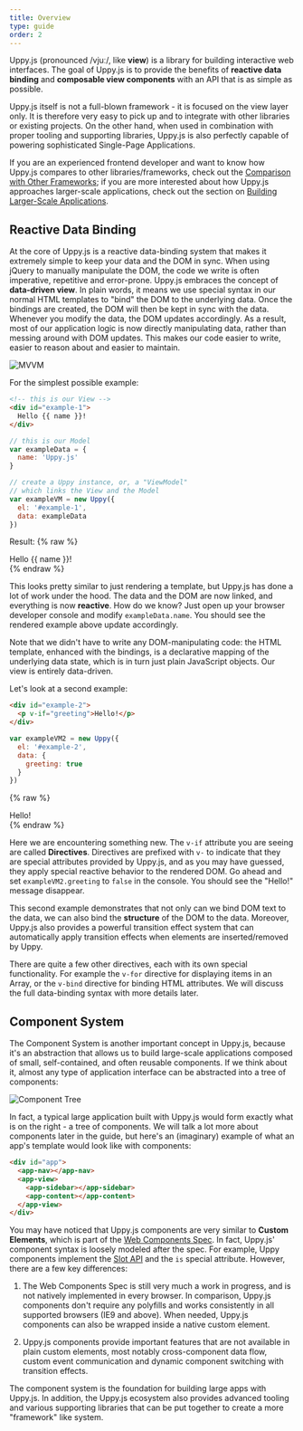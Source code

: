```yaml
---
title: Overview
type: guide
order: 2
---
```


Uppy.js (pronounced /vjuː/, like **view**) is a library for building interactive web interfaces. The goal of Uppy.js is to provide the benefits of **reactive data binding** and **composable view components** with an API that is as simple as possible.

Uppy.js itself is not a full-blown framework - it is focused on the view layer only. It is therefore very easy to pick up and to integrate with other libraries or existing projects. On the other hand, when used in combination with proper tooling and supporting libraries, Uppy.js is also perfectly capable of powering sophisticated Single-Page Applications.

If you are an experienced frontend developer and want to know how Uppy.js compares to other libraries/frameworks, check out the [Comparison with Other Frameworks](comparison.html); if you are more interested about how Uppy.js approaches larger-scale applications, check out the section on [Building Larger-Scale Applications](application.html).

## Reactive Data Binding

At the core of Uppy.js is a reactive data-binding system that makes it extremely simple to keep your data and the DOM in sync. When using jQuery to manually manipulate the DOM, the code we write is often imperative, repetitive and error-prone. Uppy.js embraces the concept of **data-driven view**. In plain words, it means we use special syntax in our normal HTML templates to "bind" the DOM to the underlying data. Once the bindings are created, the DOM will then be kept in sync with the data. Whenever you modify the data, the DOM updates accordingly. As a result, most of our application logic is now directly manipulating data, rather than messing around with DOM updates. This makes our code easier to write, easier to reason about and easier to maintain.

![MVVM](/images/mvvm.png)

For the simplest possible example:

``` html
<!-- this is our View -->
<div id="example-1">
  Hello {{ name }}!
</div>
```

``` js
// this is our Model
var exampleData = {
  name: 'Uppy.js'
}

// create a Uppy instance, or, a "ViewModel"
// which links the View and the Model
var exampleVM = new Uppy({
  el: '#example-1',
  data: exampleData
})
```

Result:
{% raw %}
<div id="example-1" class="demo">Hello {{ name }}!</div>
<script>
var exampleData = {
  name: 'Uppy.js'
}
var exampleVM = new Uppy({
  el: '#example-1',
  data: exampleData
})
</script>
{% endraw %}

This looks pretty similar to just rendering a template, but Uppy.js has done a lot of work under the hood. The data and the DOM are now linked, and everything is now **reactive**. How do we know? Just open up your browser developer console and modify `exampleData.name`. You should see the rendered example above update accordingly.

Note that we didn't have to write any DOM-manipulating code: the HTML template, enhanced with the bindings, is a declarative mapping of the underlying data state, which is in turn just plain JavaScript objects. Our view is entirely data-driven.

Let's look at a second example:

``` html
<div id="example-2">
  <p v-if="greeting">Hello!</p>
</div>
```

``` js
var exampleVM2 = new Uppy({
  el: '#example-2',
  data: {
    greeting: true
  }
})
```

{% raw %}
<div id="example-2" class="demo">
  <span v-if="greeting">Hello!</span>
</div>
<script>
var exampleVM2 = new Uppy({
  el: '#example-2',
  data: {
    greeting: true
  }
})
</script>
{% endraw %}

Here we are encountering something new. The `v-if` attribute you are seeing are called **Directives**. Directives are prefixed with `v-` to indicate that they are special attributes provided by Uppy.js, and as you may have guessed, they apply special reactive behavior to the rendered DOM. Go ahead and set `exampleVM2.greeting` to `false` in the console. You should see the "Hello!" message disappear.

This second example demonstrates that not only can we bind DOM text to the data, we can also bind the **structure** of the DOM to the data. Moreover, Uppy.js also provides a powerful transition effect system that can automatically apply transition effects when elements are inserted/removed by Uppy.

There are quite a few other directives, each with its own special functionality. For example the `v-for` directive for displaying items in an Array, or the `v-bind` directive for binding HTML attributes. We will discuss the full data-binding syntax with more details later.

## Component System

The Component System is another important concept in Uppy.js, because it's an abstraction that allows us to build large-scale applications composed of small, self-contained, and often reusable components. If we think about it, almost any type of application interface can be abstracted into a tree of components:

![Component Tree](/images/components.png)

In fact, a typical large application built with Uppy.js would form exactly what is on the right - a tree of components. We will talk a lot more about components later in the guide, but here's an (imaginary) example of what an app's template would look like with components:

``` html
<div id="app">
  <app-nav></app-nav>
  <app-view>
    <app-sidebar></app-sidebar>
    <app-content></app-content>
  </app-view>
</div>
```

You may have noticed that Uppy.js components are very similar to **Custom Elements**, which is part of the [Web Components Spec](http://www.w3.org/wiki/WebComponents/). In fact, Uppy.js' component syntax is loosely modeled after the spec. For example, Uppy components implement the [Slot API](https://github.com/w3c/webcomponents/blob/gh-pages/proposals/Slots-Proposal.md) and the `is` special attribute. However, there are a few key differences:

1. The Web Components Spec is still very much a work in progress, and is not natively implemented in every browser. In comparison, Uppy.js components don't require any polyfills and works consistently in all supported browsers (IE9 and above). When needed, Uppy.js components can also be wrapped inside a native custom element.

2. Uppy.js components provide important features that are not available in plain custom elements, most notably cross-component data flow, custom event communication and dynamic component switching with transition effects.

The component system is the foundation for building large apps with Uppy.js. In addition, the Uppy.js ecosystem also provides advanced tooling and various supporting libraries that can be put together to create a more "framework" like system.

